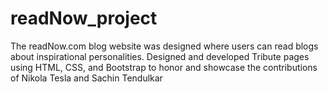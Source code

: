 # readNow_project
The readNow.com blog website was designed where users can read blogs about inspirational personalities.
Designed and developed Tribute pages using HTML, CSS, and Bootstrap to honor and showcase the contributions of Nikola Tesla and Sachin Tendulkar
